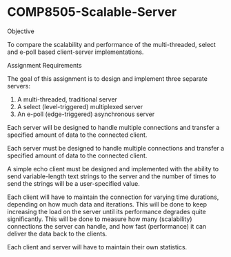 COMP8505-Scalable-Server
========================

Objective

To compare the scalability and performance of the multi-threaded, select and e-poll based client-server implementations.

Assignment Requirements

The goal of this assignment is to design and implement three separate servers:
1. A multi-threaded, traditional server
2. A select (level-triggered) multiplexed server
3. An e-poll (edge-triggered) asynchronous server

Each server will be designed to handle multiple connections and transfer a specified amount of data to the connected client.

Each server must be designed to handle multiple connections and transfer a specified amount of data to the connected client.

A simple echo client must be designed and implemented with the ability to send variable-length text strings to the server and the number of times to send the strings will be a user-specified value.

Each client will have to maintain the connection for varying time durations, depending on how much data and iterations. This will be done to keep increasing the load on the server until its performance degrades quite significantly. This will be done to measure how many (scalability) connections the server can handle, and how fast (performance) it can deliver the data back to the clients.

Each client and server will have to maintain their own statistics.
